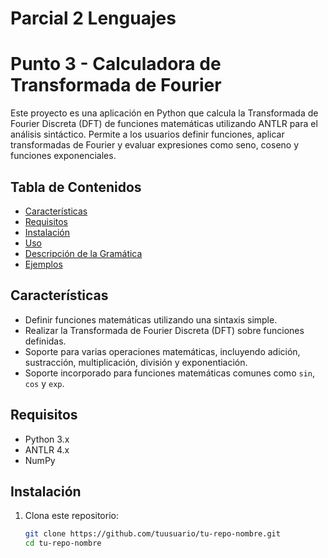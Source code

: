 # Parcial 2 Lenguajes

# Punto 3 - Calculadora de Transformada de Fourier

Este proyecto es una aplicación en Python que calcula la Transformada de Fourier Discreta (DFT) de funciones matemáticas utilizando ANTLR para el análisis sintáctico. Permite a los usuarios definir funciones, aplicar transformadas de Fourier y evaluar expresiones como seno, coseno y funciones exponenciales.

## Tabla de Contenidos

- [Características](#características)
- [Requisitos](#requisitos)
- [Instalación](#instalación)
- [Uso](#uso)
- [Descripción de la Gramática](#descripción-de-la-gramática)
- [Ejemplos](#ejemplos)

## Características

- Definir funciones matemáticas utilizando una sintaxis simple.
- Realizar la Transformada de Fourier Discreta (DFT) sobre funciones definidas.
- Soporte para varias operaciones matemáticas, incluyendo adición, sustracción, multiplicación, división y exponentiación.
- Soporte incorporado para funciones matemáticas comunes como `sin`, `cos` y `exp`.

## Requisitos

- Python 3.x
- ANTLR 4.x
- NumPy

## Instalación

1. Clona este repositorio:
   ```bash
   git clone https://github.com/tuusuario/tu-repo-nombre.git
   cd tu-repo-nombre
